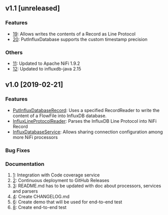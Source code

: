 ## v1.1 [unreleased]

### Features

* [19](https://github.com/influxdata/nifi-influxdb-bundle#influxlineprotocolrecordsetwriter): Allows writes the contents of a Record as Line Protocol
* [20](https://github.com/influxdata/nifi-influxdb-bundle#putinfluxdatabase): PutInfluxDatabase supports the custom timestamp precision

### Others
* [11](https://github.com/influxdata/nifi-influxdb-bundle/issues/11): Updated to Apache NiFi 1.9.2
* [12](https://github.com/influxdata/nifi-influxdb-bundle/issues/13): Updated to influxdb-java 2.15

## v1.0 [2019-02-21]

### Features
* [PutInfluxDatabaseRecord](https://github.com/influxdata/nifi-influxdb-bundle#putinfluxdatabaserecord): Uses a specified RecordReader to write the content of a FlowFile into InfluxDB database.
* [InfluxLineProtocolReader](https://github.com/influxdata/nifi-influxdb-bundle#influxlineprotocolreader): Parses the InfluxDB Line Protocol into NiFi Record
* [InfluxDatabaseService](https://github.com/influxdata/nifi-influxdb-bundle#influxdatabaseservice): Allows sharing connection configuration among more NiFi processors

### Bug Fixes

### Documentation
1. [1](https://github.com/influxdata/nifi-influxdb-bundle/issues/1): Integration with Code coverage service
1. [2](https://github.com/influxdata/nifi-influxdb-bundle/issues/2): Continuous deployment to GitHub Releases
1. [3](https://github.com/influxdata/nifi-influxdb-bundle/issues/3): README.md has to be updated with doc about processors, services and parsers
1. [4](https://github.com/influxdata/nifi-influxdb-bundle/issues/4): Create CHANGELOG.md
1. [6](https://github.com/influxdata/nifi-influxdb-bundle/issues/6): Create demo that will be used for end-to-end test
1. [8](https://github.com/influxdata/nifi-influxdb-bundle/issues/8): Create end-to-end test

